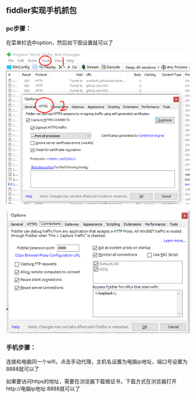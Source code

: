 ## fiddler实现手机抓包

### pc步骤：

在菜单栏选中option，然后如下图设置就可以了

![](./image/fiddler/fiddler1.jpg)

![](./image/fiddler/fiddler2.jpg)


### 手机步骤：

连接和电脑同一个wifi，点击手动代理，主机名设置为电脑ip地址，端口号设置为8888就可以了

如果要访问https的地址，需要在浏览器下载根证书，下载方式在浏览器打开http://电脑ip地址:8888就可以了

